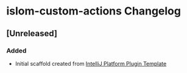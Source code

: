 <!-- Keep a Changelog guide -> https://keepachangelog.com -->

# islom-custom-actions Changelog

## [Unreleased]
### Added
- Initial scaffold created from [IntelliJ Platform Plugin Template](https://github.com/JetBrains/intellij-platform-plugin-template)

